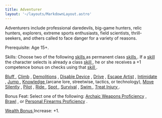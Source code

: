 ```yaml
---
title: Adventurer
layout: '~/layouts/MarkdownLayout.astro'
---
```

Adventurers include professional daredevils, big-game hunters, relic hunters,
explorers, extreme sports enthusiasts, field scientists, thrill-seekers, and
others called to face danger for a variety of reasons.

Prerequisite: Age 15+.

Skills: Choose two of the following [ skills ](/modern.d20.srd/skills/index)
as permanent class [ skills ](/modern.d20.srd/skills/index) . If a [ skill](/modern.d20.srd/skills/index) the character selects is already a class [skill ](/modern.d20.srd/skills/index) , he or she receives a +1 competence
bonus on checks using that [ skill ](/modern.d20.srd/skills/index) .

[ Bluff ](/modern.d20.srd/skills/bluff) , [ Climb](/modern.d20.srd/skills/climb) , [ Demolitions](/modern.d20.srd/skills/demolitions) , [ Disable Device](/modern.d20.srd/skills/disable.device) , [ Drive](/modern.d20.srd/skills/drive) , [ Escape Artist](/modern.d20.srd/skills/escape.artist) , [ Intimidate](/modern.d20.srd/skills/intimidate) , [ Jump ](/modern.d20.srd/skills/jump) ,
[ Knowledge ](/modern.d20.srd/skills/knowledge) (arcane lore, streetwise,
tactics, or technology), [ Move Silently](/modern.d20.srd/skills/move.silently) , [ Pilot](/modern.d20.srd/skills/pilot) , [ Ride ](/modern.d20.srd/skills/ride) , [Spot ](/modern.d20.srd/skills/spot) , [ Survival](/modern.d20.srd/skills/survival) , [ Swim ](/modern.d20.srd/skills/swim) , [Treat Injury ](/modern.d20.srd/skills/treat.injury) .

Bonus Feat: Select one of the following: [ Archaic Weapons Proficiency](/modern.d20.srd/feats/archaic.weapons.proficiency) , [ Brawl](/modern.d20.srd/feats/brawl) , or [ Personal Firearms Proficiency](/modern.d20.srd/feats/personal.firearms.proficiency) .

[ Wealth Bonus ](/modern.d20.srd/wealth/wealth.bonus) Increase: +1.


